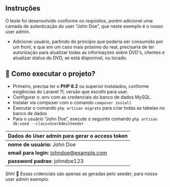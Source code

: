 ## Instruções

O teste foi desenvolvido conforme os requisitos, porém adicionei uma camada de autenticação do user “John Doe”, que neste exemplo é o nosso user admin.

*   Adicionei usuário, partindo do princípio que poderia ser consumido por um front, e que em um caso mais próximo do real, precisaria de ter autorização para atualizar todas as informações sobre DVD's, clientes e atualizar status do DVD, se está disponível, ou locado.

## 🚀 Como executar o projeto?

*   Primeiro, precisa ter o **PHP 8.2** ou superior instalados, conforme exigências do Laravel 11, versão que escolhi para usar.
*   Configurar o .env com as credenciais do banco de dados MySQL.
*   Instalar via composer com o comando `composer install`
*   Executar o comando `php artisan migrate` para criar todas as tabelas no banco de dados
*   Para o usuário “John Doe”, execute o seguinte comando `php artisan db:seed --class=UserAdminSeeder`

| Dados do User admin para gerar o access token |
| --- |
| **nome de usuário:** John Doe |
| **email para login:** johndoe@example.com |
| **password padrao**: johndoe123 |

Shh! 🤫 Essas crdenciais são apenas as geradas pelo seeder, para nosso user admin exemplo.